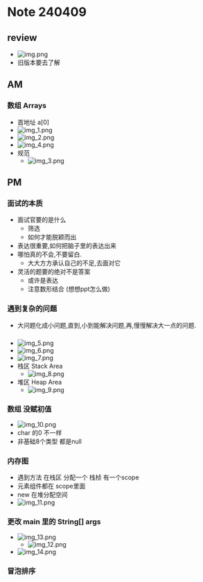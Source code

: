 # Note 240409

## review
- ![img.png](img.png)
- 旧版本要去了解

## AM

### 数组 Arrays
- 首地址 a[0]
- ![img_1.png](img_1.png)
- ![img_2.png](img_2.png)
- ![img_4.png](img_4.png)
- 规范
  - ![img_3.png](img_3.png)


## PM

### 面试的本质
- 面试官要的是什么
  - 筛选 
  - 如何才能脱颖而出
- 表达很重要,如何把脑子里的表达出来
- 哪怕真的不会,不要留白.
  - 大大方方承认自己的不足,去面对它
- 灵活的题要的绝对不是答案
  - 或许是表达
  - 注意数形结合 (想想ppt怎么做)

### 遇到复杂的问题
- 大问题化成小问题,直到,小到能解决问题,再,慢慢解决大一点的问题.

### 
- ![img_5.png](img_5.png)
- ![img_6.png](img_6.png)
- ![img_7.png](img_7.png)
- 栈区 Stack Area
  - ![img_8.png](img_8.png)
- 堆区 Heap Area
  - ![img_9.png](img_9.png)

### 数组 没赋初值
- ![img_10.png](img_10.png)
- char 的0 不一样
- 非基础8个类型 都是null

### 内存图
- 遇到方法 在栈区 分配一个 栈桢 有一个scope
- 元素组件都在 scope里面
- new 在堆分配空间
- ![img_11.png](img_11.png)

### 更改 main 里的 String[] args
- ![img_13.png](img_13.png)
  - ![img_12.png](img_12.png)
- ![img_14.png](img_14.png)

### 冒泡排序